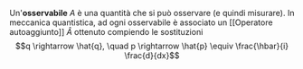 Un'**osservabile** $A$ è una quantità che si può osservare (e quindi misurare). In meccanica quantistica, ad ogni osservabile è associato un [[Operatore autoaggiunto]] $\hat{A}$ ottenuto compiendo le sostituzioni
$$q \rightarrow \hat{q}, \quad p \rightarrow \hat{p} \equiv \frac{\hbar}{i} \frac{d}{dx}$$
